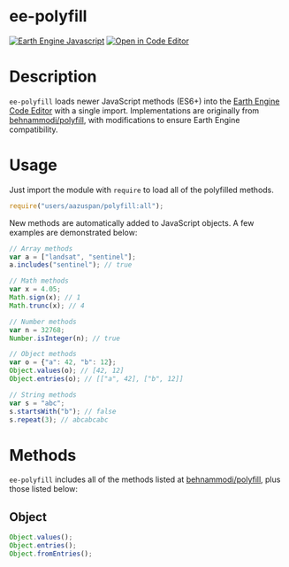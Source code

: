 # ee-polyfill

[![Earth Engine Javascript](https://img.shields.io/badge/Earth%20Engine%20API-Javascript-red)](https://developers.google.com/earth-engine/tutorials/tutorial_api_01)
[![Open in Code Editor](https://img.shields.io/badge/Open%20in-Code%20Editor-9cf)](https://code.earthengine.google.com/60126127cbeb8487e7dd54b3a67f0988)

# Description

`ee-polyfill` loads newer JavaScript methods (ES6+) into the [Earth Engine Code Editor](https://developers.google.com/earth-engine/guides/playground) with a single import. Implementations are originally from [behnammodi/polyfill](https://github.com/behnammodi/polyfill), with modifications to ensure Earth Engine compatibility.

# Usage

Just import the module with `require` to load all of the polyfilled methods.

```javascript
require("users/aazuspan/polyfill:all");
```

New methods are automatically added to JavaScript objects. A few examples are demonstrated below:

```javascript
// Array methods
var a = ["landsat", "sentinel"];
a.includes("sentinel"); // true

// Math methods
var x = 4.05;
Math.sign(x); // 1
Math.trunc(x); // 4

// Number methods
var n = 32768;
Number.isInteger(n); // true

// Object methods
var o = {"a": 42, "b": 12};
Object.values(o); // [42, 12]
Object.entries(o); // [["a", 42], ["b", 12]]

// String methods
var s = "abc";
s.startsWith("b"); // false
s.repeat(3); // abcabcabc
```

# Methods

`ee-polyfill` includes all of the methods listed at [behnammodi/polyfill](https://github.com/behnammodi/polyfill#polyfill-includes), plus those listed below:

## Object

```javascript
Object.values();
Object.entries();
Object.fromEntries();
```